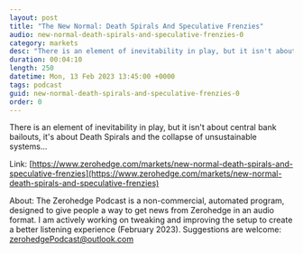 ```yaml
---
layout: post
title: "The New Normal: Death Spirals And Speculative Frenzies"
audio: new-normal-death-spirals-and-speculative-frenzies-0
category: markets
desc: "There is an element of inevitability in play, but it isn't about central bank bailouts, it's about Death Spirals and the collapse of unsustainable systems..."
duration: 00:04:10
length: 250
datetime: Mon, 13 Feb 2023 13:45:00 +0000
tags: podcast
guid: new-normal-death-spirals-and-speculative-frenzies-0
order: 0
---
```

There is an element of inevitability in play, but it isn't about central bank bailouts, it's about Death Spirals and the collapse of unsustainable systems...

Link: [https://www.zerohedge.com/markets/new-normal-death-spirals-and-speculative-frenzies](https://www.zerohedge.com/markets/new-normal-death-spirals-and-speculative-frenzies)

About: The Zerohedge Podcast is a non-commercial, automated program, designed to give people a way to get news from Zerohedge in an audio format.  I am actively working on tweaking and improving the setup to create a better listening experience (February 2023).  Suggestions are welcome: [zerohedgePodcast@outlook.com](mailto:zerohedgePodcast@outlook.com)
